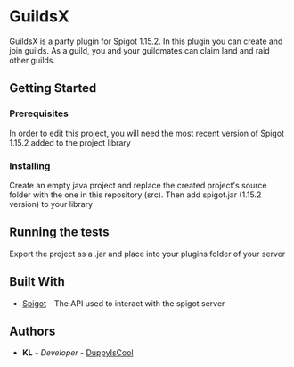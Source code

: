 # GuildsX

GuildsX is a party plugin for Spigot 1.15.2. In this plugin you can create and join guilds. As a guild, you and your guildmates can claim land and raid other guilds.

## Getting Started



### Prerequisites

In order to edit this project, you will need the most recent version of Spigot 1.15.2 added to the project library


### Installing
Create an empty java project and replace the created project's source folder with the one in this repository (src).
Then add spigot.jar (1.15.2 version) to your library

## Running the tests

Export the project as a .jar and place into your plugins folder of your server


## Built With

* [Spigot](https://www.spigotmc.org/wiki/buildtools/) - The API used to interact with the spigot server

## Authors
* **KL** - *Developer* - [DuppyIsCool](https://github.com/DuppyIsCool)


